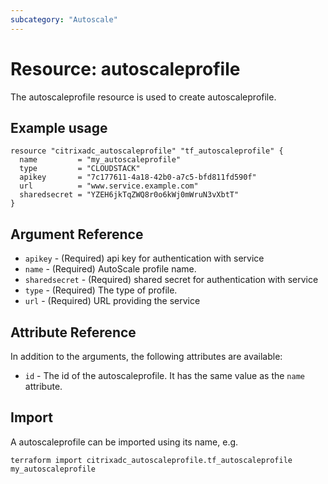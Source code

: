 ```yaml
---
subcategory: "Autoscale"
---
```


# Resource: autoscaleprofile

The autoscaleprofile resource is used to create autoscaleprofile.


## Example usage

```hcl
resource "citrixadc_autoscaleprofile" "tf_autoscaleprofile" {
  name         = "my_autoscaleprofile"
  type         = "CLOUDSTACK"
  apikey       = "7c177611-4a18-42b0-a7c5-bfd811fd590f"
  url          = "www.service.example.com"
  sharedsecret = "YZEH6jkTqZWQ8r0o6kWj0mWruN3vXbtT"
}
```


## Argument Reference

* `apikey` - (Required) api key for authentication with service
* `name` - (Required) AutoScale profile name.
* `sharedsecret` - (Required) shared secret for authentication with service
* `type` - (Required) The type of profile.
* `url` - (Required) URL providing the service


## Attribute Reference

In addition to the arguments, the following attributes are available:

* `id` - The id of the autoscaleprofile. It has the same value as the `name` attribute.


## Import

A autoscaleprofile can be imported using its name, e.g.

```shell
terraform import citrixadc_autoscaleprofile.tf_autoscaleprofile my_autoscaleprofile
```
